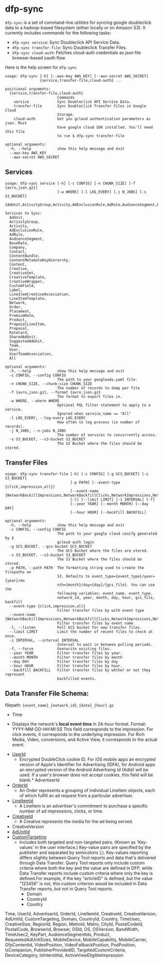 # dfp-sync 
`dfp-sync` is a set of command-line utilities for syncing google doubleclick data to a hadoop-based filesystem (either locally or on Amazon S3). It currently includes commands for the following tasks:

- `dfp-sync service`: Sync Doubleclick API Service Data.
- `dfp-sync transfer-file`: Sync Doubleclick Transfer Files.
- `dfp-sync cloud-auth`: Fetches cloud-auth credentials as json file browser-based oauth flow

Here is the help screen for `dfp-sync`

```
usage: dfp-sync [-h] [--aws-key AWS_KEY] [--aws-secret AWS_SECRET]
                {service,transfer-file,cloud-auth} ...

positional arguments:
  {service,transfer-file,cloud-auth}
                        Commands
    service             Sync Doubleclick API Service Data.
    transfer-file       Sync Doubleclick Transfer Files in Google Cloud
                        Storage.
    cloud-auth          Get you gcloud authentication parameters as json. Must
                        have google cloud SDK installed. You'll need this file
                        to run $ dfp-sync transfer-file

optional arguments:
  -h, --help            show this help message and exit
  --aws-key AWS_KEY
  --aws-secret AWS_SECRET
```

## Services
```
usage: dfp-sync service [-h] [-c CONFIG] [-n CHUNK_SIZE] [-f {avro,json.gz}]
                        [-w WHERE] [-l LOG_EVERY] [-j N_JOBS] [-s S3_BUCKET]
                        {AdUnit,ActivityGroup,Activity,AdExclusionRule,AdRule,AudienceSegment,BaseRate,Company,Contact,ContentBundle,ContentMetadataKeyHierarchy,Content,Creative,CreativeSet,CreativeTemplate,CreativeWrapper,CustomField,Label,LineItemCreativeAssociation,LineItemTemplate,Network,Order,Placement,PremiumRate,Product,ProposalLineItem,Proposal,RateCard,SharedAdUnit,SuggestedAdUnit,Team,User,UserTeamAssociation,All}

Services to Sync:
  AdUnit,
  ActivityGroup,
  Activity,
  AdExclusionRule,
  AdRule,
  AudienceSegment,
  BaseRate,
  Company,
  Contact,
  ContentBundle,
  ContentMetadataKeyHierarchy,
  Content,
  Creative,
  CreativeSet,
  CreativeTemplate,
  CreativeWrapper,
  CustomField,
  Label,
  LineItemCreativeAssociation,
  LineItemTemplate,
  Network,
  Order,
  Placement,
  PremiumRate,
  Product,
  ProposalLineItem,
  Proposal,
  RateCard,
  SharedAdUnit,
  SuggestedAdUnit,
  Team,
  User,
  UserTeamAssociation,
  All

optional arguments:
  -h, --help            show this help message and exit
  -c CONFIG, --config CONFIG
                        The path to your googleads.yaml file.
  -n CHUNK_SIZE, --chunk-size CHUNK_SIZE
                        The number of records to dump per file
  -f {avro,json.gz}, --format {avro,json.gz}
                        The format to export files in.
  -w WHERE, --where WHERE
                        Optional PQL filter statement to apply to a service.
                        Ignored when service_name == "All"
  -l LOG_EVERY, --log-every LOG_EVERY
                        How often to log process (in number of records).
  -j N_JOBS, --n-jobs N_JOBS
                        The number of services to concurrently access.
  -s S3_BUCKET, --s3-bucket S3_BUCKET
                        The S3 Bucket where the files should be stored.
```

## Transfer Files

```
usage: dfp-sync transfer-file [-h] [-c CONFIG] [-g GCS_BUCKET] [-s S3_BUCKET]
                              [-p PATH] [--event-type {click,impression,all}]
                              [--event-name {NetworkBackillImpressions,NetworkBackfillClicks,NetworkImpressions,NetworkClicks,all}]
                              [-l] [--limit LIMIT] [-i INTERVAL] [-f]
                              [--year YEAR] [--month MONTH] [--day DAY]
                              [--hour HOUR] [--backfill BACKFILL]

optional arguments:
  -h, --help            show this help message and exit
  -c CONFIG, --config CONFIG
                        The path to your google cloud conifg generated by $
                        gcloud auth login
  -g GCS_BUCKET, --gcs-bucket GCS_BUCKET
                        The GCS Bucket where the files are stored.
  -s S3_BUCKET, --s3-bucket S3_BUCKET
                        The S3 Bucket where the files should be stored.
  -p PATH, --path PATH  The formatting string used to create the filepaths on
                        S3. Defaults to event_type={event_type}/year={year}/mo
                        nth={month}/day={day}/{gcs_file}. You can use the
                        following variables: event_name, event_type,
                        network_id, year, month, day, hour, gcs_file, backfill
  --event-type {click,impression,all}
                        Filter transfer files by with event type
  --event-name {NetworkBackillImpressions,NetworkBackfillClicks,NetworkImpressions,NetworkClicks,all}
                        Filter transfer files by event name
  -l, --listen          Poll GCS bucket for new transfer files.
  --limit LIMIT         Limit the number of recent files to check at once.
  -i INTERVAL, --interval INTERVAL
                        Interval to wait in between polling periods.
  -f, --force           Overwrite existing files.
  --year YEAR           Filter transfer files by year.
  --month MONTH         Filter transfer files by month
  --day DAY             Filter transfer files by day
  --hour HOUR           Filter transfer files by hour.
  --backfill BACKFILL   Filter transfer files by whther or not they represent
                        backfilled events.
```


## Data Transfer File Schema:

filepath: `{event_name}_{network_id}_{date}_{hour}.gz`

* Time
- Displays the network's **local event time** in 24-hour format. Format: YYYY-MM-DD-HH:MI:SS
This field corresponds to the impression. For click events, it corresponds to the underlying impression. For Rich Media, Video, conversions, and Active View, it corresponds to the actual event.
* [UserId](https://support.google.com/dfp_premium/answer/1733128?hl=en)
  - Encrypted DoubleClick cookie ID. For iOS mobile apps an encrypted version of Apple's Identifier for Advertising (IDFA), for Android apps an encrypted version of the Android Advertising Id (AdId) will be used. If a user's browser does not accept cookies, this field will be blank.* AdvertiserId
* [OrderId](https://developers.google.com/doubleclick-publishers/docs/reference/v201505/OrderService.Order)
  - An Order represents a grouping of individual LineItem objects, each of which fulfill an ad request from a particular advertiser.
* [LineItemId](https://developers.google.com/doubleclick-publishers/docs/reference/v201505/LineItemService.LineItem)
  - A LineItem is an advertiser's commitment to purchase a specific number of ad impressions, clicks, or time.
* [CreativeId](https://developers.google.com/doubleclick-publishers/docs/reference/v201511/CreativeService.Creative)
  - A Creative represents the media for the ad being served.
* CreativeVersion
* [AdUnitId](https://developers.google.com/doubleclick-publishers/docs/reference/v201511/InventoryService.AdUnit)
* [CustomTargeting](https://support.google.com/dfp_premium/answer/1733128?hl=en)
  - Includes both targeted and non-targeted pairs. (Known as 'Key-values' in the user interface.) Key-value pairs are specified by the publisher and separated by semicolons (;). Key-values reporting differs slightly between Query Tool reports and data that's delivered through Data Transfer. Query Tool reports only include custom criteria where both the key and the value are defined in DFP, while Data Transfer reports include custom criteria where only the key is defined.For example, if the key "articleID" is defined, but the value "123456" is not, this custom criterion would be included in Data Transfer reports, but not in Query Tool reports.
    * Domain
    * CountryId
    * Country

Time,
UserId,
AdvertiserId,
OrderId,
LineItemId,
CreativeId,
CreativeVersion,
AdUnitId,
CustomTargeting,
Domain,
CountryId,
Country,
TimeUsec,
CreativeSize,
RegionId,
Region,
MetroId,
Metro,
CityId,
PostalCodeId,
PostalCode,
BrowserId,
Browser,
OSId,
OS,
OSVersion,
BandWidth,
TimeUsec2,
KeyPart,
AudienceSegmentIds,
Product,
RequestedAdUnitSizes,
MobileDevice,
MobileCapability,
MobileCarrier,
GfpContentId,
VideoPosition,
VideoFallbackPosition,
PodPosition,
IsCompanion,
PublisherProvidedID,
TargetedCustomCriteria,
DeviceCategory,
IsInterstitial,
ActiveViewEligibleImpression
